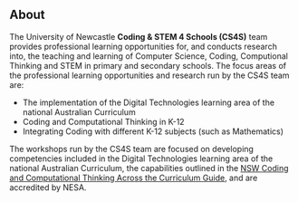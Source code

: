 ## About

The University of Newcastle **Coding &amp; STEM 4 Schools (CS4S)** team provides professional learning opportunities for, and conducts research into, the teaching and learning of Computer Science, Coding, Computional Thinking and STEM in primary and secondary schools. 
The focus areas of the professional learning opportunities and research run by the CS4S team are:

- The implementation of the Digital Technologies learning area of the national Australian Curriculum
- Coding and Computational Thinking in K-12
- Integrating Coding with different K-12 subjects (such as Mathematics)

The workshops run by the CS4S team are focused on developing competencies included in the Digital Technologies learning area of the national Australian Curriculum, 
the capabilities outlined in the [NSW Coding and Computational Thinking Across the Curriculum Guide](http://educationstandards.nsw.edu.au/wps/portal/nesa/k-10/learning-areas/technologies/coding-across-the-curriculum),
and are accredited by NESA.